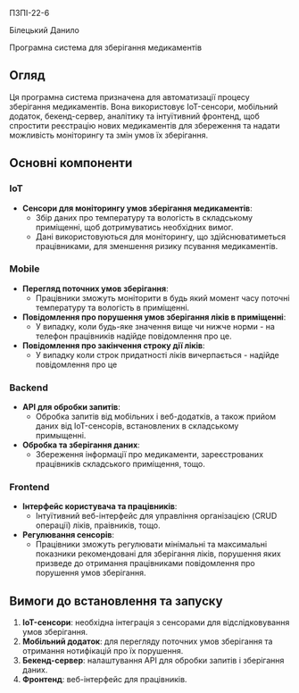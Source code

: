 ПЗПІ-22-6

Білецький Данило

Програмна система для зберігання медикаментів

## Огляд

Ця програмна система призначена для автоматизації процесу зберігання медикаментів. Вона використовує IoT-сенсори, мобільний додаток, бекенд-сервер, аналітику та інтуїтивний фронтенд, щоб спростити реєстрацію нових медикаментів для збереження та надати можливість моніторингу та змін умов їх зберігання.

## Основні компоненти

### IoT

- **Сенсори для моніторингу умов зберігання медикаментів**: 
  - Збір даних про температуру та вологість в складському приміщенні, щоб дотримуватись необхідних вимог.
  - Дані використовуються для моніторингу, що здійснюватиметься працівниками, для зменшення ризику псування медикаментів.

### Mobile

- **Перегляд поточних умов зберігання**:
  - Працівники зможуть моніторити в будь який момент часу поточні температуру та вологість в приміщенні.
- **Повідомлення про порушення умов зберігання ліків в приміщенні**:
  - У випадку, коли будь-яке значення вище чи нижче норми - на телефон працівників надійде повідомлення про це.
- **Повідомлення про закінчення строку дії ліків**:
  - У випадку коли строк придатності ліків вичерпається - надійде повідомлення про це

### Backend

- **API для обробки запитів**:
  - Обробка запитів від мобільних і веб-додатків, а також прийом даних від IoT-сенсорів, встановлених в складському примыщенні.
- **Обробка та зберігання даних**:
  - Збереження інформації про медикаменти, зареєстрованих працівників складського приміщення, тощо.

### Frontend

- **Інтерфейс користувача та працівників**:
  - Інтуїтивний веб-інтерфейс для управління організацією (CRUD операції) ліків, праівників, тощо. 
- **Регулювання сенсорів**:
  - Працівники зможуть регулювати мінімальні та максимальні показники рекомендовані для зберігання ліків, порушення яких призведе до отримання працівниками повідомлення про порушення умов зберігання.
 
## Вимоги до встановлення та запуску

1. **IoT-сенсори**: необхідна інтеграція з сенсорами для відслідковування умов зберігання.
2. **Мобільний додаток**: для перегляду поточних умов зберігання та отримання нотифікацій про їх порушення.
3. **Бекенд-сервер**: налаштування API для обробки запитів і зберігання даних.
4. **Фронтенд**: веб-інтерфейс для працівників.
